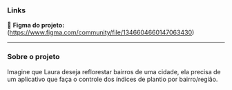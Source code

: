 

### Links

🔴 **Figma do projeto:** (https://www.figma.com/community/file/1346604660147063430)

---


### Sobre o projeto

Imagine que Laura deseja reflorestar bairros de uma cidade, ela precisa de um aplicativo que faça o controle dos índices de plantio por bairro/região.
